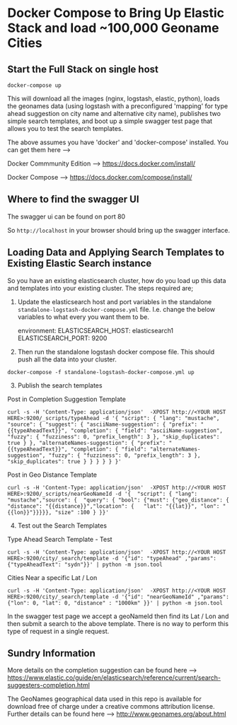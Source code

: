 # Docker Compose to Bring Up Elastic Stack and load ~100,000 Geoname Cities

## Start the Full Stack on single host

```docker-compose up```

This will download all the images (nginx, logstash, elastic, python), loads the geonames data (using logstash with a preconfigured 'mapping' for type ahead suggestion on city name and alternative city name), publishes two simple search templates, and boot up a simple swagger test page that allows you to test the search templates. 

The above assumes you have 'docker' and 'docker-compose' installed. You can get them here --> 

Docker Commmunity Edition --> https://docs.docker.com/install/

Docker Compose --> https://docs.docker.com/compose/install/

## Where to find the swagger UI

The swagger ui can be found on port 80

So ```http://localhost``` in your browser should bring up the swagger interface. 


## Loading Data and Applying Search Templates to Existing Elastic Search instance

So you have an existing elasticsearch cluster, how do you load up this data and templates into your existing cluster. The steps required are;

1. Update the elasticsearch host and port variables in the standalone ```standalone-logstash-docker-compose.yml``` file. I.e. change the below variables to what every you want them to be. 

    environment:
      ELASTICSEARCH_HOST: elasticsearch1
      ELASTICSEARCH_PORT: 9200

2. Then run the standalone logstash docker compose file. This should push all the data into your cluster. 

```docker-compose -f standalone-logstash-docker-compose.yml up```


3. Publish the search templates 

Post in Completion Suggestion Template

```curl -s -H 'Content-Type: application/json'  -XPOST http://<YOUR HOST HERE>:9200/_scripts/typeAhead -d '{ "script": { "lang": "mustache", "source": { "suggest": { "asciiName-suggestion": { "prefix": "{{typeAheadText}}", "completion": { "field": "asciiName-suggestion", "fuzzy": { "fuzziness": 0, "prefix_length": 3 }, "skip_duplicates": true } }, "alternateNames-suggestion": { "prefix": "{{typeAheadText}}", "completion": { "field": "alternateNames-suggestion", "fuzzy": { "fuzziness": 0, "prefix_length": 3 }, "skip_duplicates": true } } } } } }' ```

Post in Geo Distance Template

```curl -s -H 'Content-Type: application/json'  -XPOST http://<YOUR HOST HERE>:9200/_scripts/nearGeoNameId -d '{  "script": { "lang": "mustache","source": {  "query": { "bool": {"must": {"geo_distance": { "distance": "{{distance}}","location": {   "lat": "{{lat}}", "lon": "{{lon}}"}}}}}, "size" :100 } }}' ```

4. Test out the Search Templates

Type Ahead Search Template - Test

```curl -s -H 'Content-Type: application/json'  -XPOST http://<YOUR HOST HERE>:9200/city/_search/template -d '{"id": "typeAhead" ,"params": {"typeAheadText": "sydn"}}' | python -m json.tool ```

Cities Near a specific Lat / Lon

```curl -s -H 'Content-Type: application/json'  -XPOST http://<YOUR HOST HERE>:9200/city/_search/template -d '{"id": "nearGeoNameId" ,"params": {"lon": 0, "lat": 0, "distance" : "1000km" }}' | python -m json.tool ```

In the swagger test page we accept a geoNameId then find its Lat / Lon and then submit a search to the above template. There is no way to perform this type of request in a single request. 

## Sundry Information

More details on the completion suggestion can be found here --> https://www.elastic.co/guide/en/elasticsearch/reference/current/search-suggesters-completion.html

The GeoNames geographical data used in this repo is available for download free of charge under a creative commons attribution license. Further details can be found here --> http://www.geonames.org/about.html

